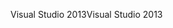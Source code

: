 <span data-ttu-id="bf7d0-101">Visual Studio 2013</span><span class="sxs-lookup"><span data-stu-id="bf7d0-101">Visual Studio 2013</span></span>